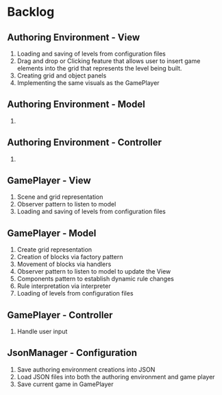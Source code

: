 # Backlog

## Authoring Environment - View
1. Loading and saving of levels from configuration files
2. Drag and drop or Clicking feature that allows user to insert game elements
   into the grid that represents the level being built.
3. Creating grid and object panels
4. Implementing the same visuals as the GamePlayer

## Authoring Environment - Model
1. 

## Authoring Environment - Controller
1.


## GamePlayer - View
1. Scene and grid representation
2. Observer pattern to listen to model
3. Loading and saving of levels from configuration files

## GamePlayer - Model
1. Create grid representation
2. Creation of blocks via factory pattern
3. Movement of blocks via handlers
4. Observer pattern to listen to model to update the View
5. Components pattern to establish dynamic rule changes
6. Rule interpretation via interpreter 
7. Loading of levels from configuration files

## GamePlayer - Controller
1. Handle user input

## JsonManager - Configuration
1. Save authoring environment creations into JSON
2. Load JSON files into both the authoring environment and game player
3. Save current game in GamePlayer

